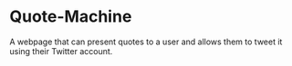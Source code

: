 # Quote-Machine
 A webpage that can present quotes to a user and allows them to tweet it using their Twitter account.
